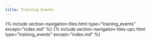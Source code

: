 ```yaml
---
title: Training Events
---
```



{% include section-navigation-tiles.html type="training_events" except="index.md" %}
{% include section-navigation-tiles-upc.html type="training_events" except="index.md" %}





